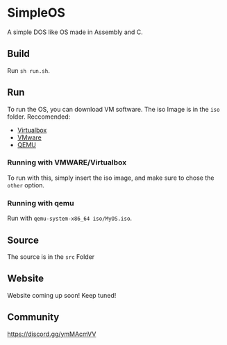 # SimpleOS
A simple DOS like OS made in Assembly and C. 

## Build
Run `sh run.sh`. 

## Run
To run the OS, you can download VM software.
The iso Image is in the `iso` folder.
Reccomended:
- [Virtualbox](https://www.virtualbox.org/wiki/Downloads)
- [VMware](https://my.vmware.com/web/vmware/downloads/info/slug/desktop_end_user_computing/vmware_fusion/12_0)
- [QEMU](https://www.qemu.org)

### Running with VMWARE/Virtualbox
To run with this, simply insert the iso image, and make sure to chose the `other` option.

### Running with qemu
Run with `qemu-system-x86_64 iso/MyOS.iso`.

## Source
The source is in the `src` Folder

## Website
Website coming up soon! Keep tuned!

## Community
https://discord.gg/ymMAcmVV

